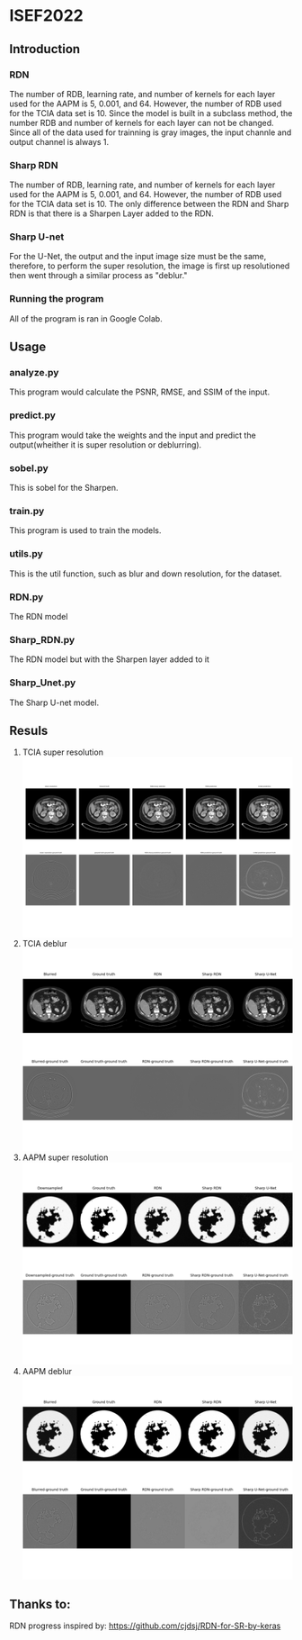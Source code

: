 # ISEF2022

## Introduction

### RDN

The number of RDB, learning rate, and number of kernels for each layer used for the AAPM is 5, 0.001, and 64. However, the number of RDB used for the TCIA data set is 10. Since the model is built in a subclass method, the number RDB and number of kernels for each layer can not be changed. Since all of the data used for trainning is gray images, the input channle and output channel is always 1. 

### Sharp RDN

The number of RDB, learning rate, and number of kernels for each layer used for the AAPM is 5, 0.001, and 64. However, the number of RDB used for the TCIA data set is 10. The only difference between the RDN and Sharp RDN is that there is a Sharpen Layer added to the RDN.
### Sharp U-net 

For the U-Net, the output and the input image size must be the same, therefore, to perform the super resolution, the image is first up resolutioned then went through a similar process as "deblur."

### Running the program
All of the program is ran in Google Colab.

## Usage 

### analyze.py
This program would calculate the PSNR, RMSE, and SSIM of the input.

### predict.py
This program would take the weights and the input and predict the output(wheither it is super resolution or deblurring).

### sobel.py

This is sobel for the Sharpen.

### train.py

This program is used to train the models.

### utils.py
This is the util function, such as blur and down resolution, for the dataset.

### RDN.py
The RDN model

### Sharp_RDN.py

The RDN model but with the Sharpen layer added to it

### Sharp_Unet.py

The Sharp U-net model.

## Resuls
1. TCIA super resolution
![](results/TCIA_super.jpeg)
2. TCIA deblur
![](results/img_tcia.png)
3. AAPM super resolution 
![](results/img_sr.png)
4. AAPM deblur
![](results/img_aapm.png)

## Thanks to:
RDN progress inspired by: https://github.com/cjdsj/RDN-for-SR-by-keras
